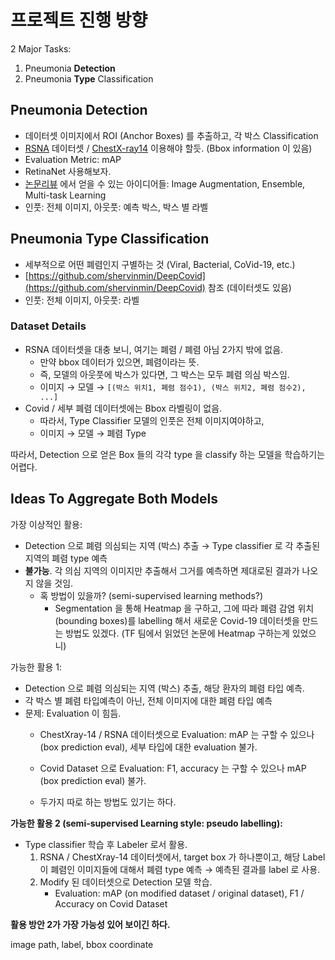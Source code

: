 # 프로젝트 진행 방향

2 Major Tasks:

1. Pneumonia **Detection**
2. Pneumonia **Type** Classification

## Pneumonia **Detection**

- 데이터셋 이미지에서 ROI (Anchor Boxes) 를 추출하고, 각 박스 Classification
- [RSNA](https://www.kaggle.com/c/rsna-pneumonia-detection-challenge) 데이터셋 / [ChestX-ray14](https://www.kaggle.com/nih-chest-xrays/data) 이용해야 할듯. (Bbox information 이 있음)
- Evaluation Metric: mAP
- RetinaNet 사용해보자.
- [논문리뷰](https://www.notion.so/Deep-Learning-for-Automatic-Pneumonia-Detection-aa3fe19cc48e46ab9006a6be12d13cd8) 에서 얻을 수 있는 아이디어들: Image Augmentation, Ensemble, Multi-task Learning
- 인풋: 전체 이미지, 아웃풋: 예측 박스, 박스 별 라벨

## Pneumonia Type Classification

- 세부적으로 어떤 폐렴인지 구별하는 것 (Viral, Bacterial, CoVid-19, etc.)
- [https://github.com/shervinmin/DeepCovid](https://github.com/shervinmin/DeepCovid) 참조 (데이터셋도 있음)
- 인풋: 전체 이미지, 아웃풋: 라벨

### Dataset Details

- RSNA 데이터셋을 대충 보니, 여기는 폐렴 / 폐렴 아님 2가지 밖에 없음.
    - 만약 bbox 데이터가 있으면, 폐렴이라는 뜻.
    - 즉, 모델의 아웃풋에 박스가 있다면, 그 박스는 모두 폐렴 의심 박스임.
    - 이미지 → 모델 → `[(박스 위치1, 폐렴 점수1), (박스 위치2, 폐렴 점수2), ...]`
- Covid / 세부 폐렴 데이터셋에는 Bbox 라벨링이 없음.
    - 따라서, Type Classifier 모델의 인풋은 전체 이미지여야하고,
    - 이미지 → 모델 → 폐렴 Type

따라서, Detection 으로 얻은 Box 들의 각각 type 을 classify 하는 모델을 학습하기는 어렵다.

## Ideas To Aggregate Both Models

가장 이상적인 활용: 

- Detection 으로 폐렴 의심되는 지역 (박스) 추출 → Type classifier 로 각 추출된 지역의 폐렴 type 예측
- **불가능**. 각 의심 지역의 이미지만 추출해서 그거를 예측하면 제대로된 결과가 나오지 않을 것임.
    - 혹 방법이 있을까? (semi-supervised learning methods?)
        - Segmentation 을 통해 Heatmap 을 구하고, 그에 따라 폐렴 감염 위치 (bounding boxes)를 labelling 해서 새로운 Covid-19 데이터셋을 만드는 방법도 있겠다. (TF 팀에서 읽었던 논문에 Heatmap 구하는게 있었으니)

가능한 활용 1:

- Detection 으로 폐렴 의심되는 지역 (박스) 추출, 해당 환자의 폐렴 타입 예측.
- 각 박스 별 폐렴 타입예측이 아닌, 전체 이미지에 대한 폐렴 타입 예측
- 문제: Evaluation 이 힘듬.
    - ChestXray-14 / RSNA 데이터셋으로 Evaluation: mAP 는 구할 수 있으나 (box prediction eval), 세부 타입에 대한 evaluation 불가.

    - Covid Dataset 으로 Evaluation: F1, accuracy 는 구할 수 있으나 mAP (box prediction eval) 불가.
    - 두가지 따로 하는 방법도 있기는 하다.

**가능한 활용 2 (semi-supervised Learning style: pseudo labelling):**

- Type classifier 학습 후 Labeler 로서 활용.
    1. RSNA / ChestXray-14 데이터셋에서, target box 가 하나뿐이고, 해당 Label 이 폐렴인 이미지들에 대해서 폐렴 type 예측 → 예측된 결과를 label 로 사용.
    2. Modify 된 데이터셋으로 Detection 모델 학습.
        - Evaluation: mAP (on modified dataset / original dataset), F1 / Accuracy on Covid Dataset

**활용 방안 2가 가장 가능성 있어 보이긴 하다.**

image path, label, bbox coordinate
